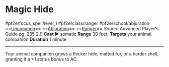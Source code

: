 # Magic Hide
#pf2e/focus_spell/level_1 #pf2e/class/ranger #pf2e/school/abjuration 
==[Uncommon](../../../../../TTRPGShare-Pathfinder-2E-Vault/rules/traits/uncommon.md)== ==[Abjuration](../../../../../TTRPGShare-Pathfinder-2E-Vault/rules/traits/abjuration.md)== ==[Ranger](../../../../../TTRPGShare-Pathfinder-2E-Vault/rules/traits/ranger.md)==
*Source* Advanced Player's Guide pg. 235 2.0
**Cast** ► somatic
**Range** 30 feet; **Targets** your animal companion
**Duration** 1 minute

---
Your animal companion grows a thicker hide, matted fur, or a harder shell, granting it a +1 status bonus to AC.